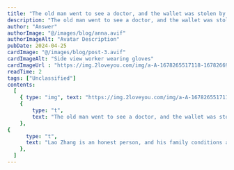 ```yaml
---
title: "The old man went to see a doctor, and the wallet was stolen by the thief, but the thief cried loudly after opening the wallet!"
description: "The old man went to see a doctor, and the wallet was stolen by the thief, but the thief cried loudly after opening the wallet!"
author: "Answer"
authorImage: "@/images/blog/anna.avif"
authorImageAlt: "Avatar Description"
pubDate: 2024-04-25
cardImage: "@/images/blog/post-3.avif"
cardImageAlt: "Side view worker wearing gloves"
cardImageUrl : "https://img.2loveyou.com/img/a-A-1678265517118-1678266955152.jpg"
readTime: 2
tags: ["Unclassified"]
contents:
  [
    { type: "img", text: "https://img.2loveyou.com/img/a-A-1678265517118-1678266955152.jpg" },
    { 
        type: "t", 
        text: "The old man went to see a doctor, and the wallet was stolen by the thief, but the thief cried loudly after opening the wallet!"
    },
{
      type: "t",
      text: "Lao Zhang is an honest person, and his family conditions are also good, but he is thirty-five years old and has not yet married, not because Lao Zhang is disabled, or has any disease, nor because Lao Zhang is ugly, on the contrary, Lao Zhang is very handsome, but no girl is willing to marry him, that is because Lao Zhang is short, only 1.5 meters tall, so Lao Zhang's marriage was delayed, until one day, a person came to say that a girl is willing to marry him, Lao Zhang's mother is very happy, but she feels that something is wrong, because normal family aren't willing to marry their daughter to Lao Zhang, so she quickly inquired about the situation, it turned out that the girl had sound limbs, and was still a 1.75-meter tall, not ugly, not young, already twenty-eight years old, the reason why she was so anxious to get married was because the old father at home was seriously ill and urgently needed a sum of money to treat the disease, Lao Zhang's mother heard about it, slapped her thigh and said: \"As long as it is something that money can solve, it is not a problem, our family is not short of money.\" So Lao Zhang got married.\n\nIn fact, Lao Zhang also feels that it doesn't matter whether he will get married, and it's good to be alone, but as soon as he saw his new wife, he was so happy that he almost jumped up, because she really looked very beautiful, after getting married, Lao Zhang was reluctant to let her do heavy work, and she rushed to do everything by herself, Lao Zhang's mother is also trying to find a way to make food for her new daughter-in-law every day, but the new daughter-in-law doesn't know what's wrong, rarely laughs, just in the second year of Lao Zhang's marriage, the daughter-in-law also gave birth to her son Zhang Hao smoothly, you can't imagine how happy Lao Zhang is, He cherished his wife very much, but when his son was five years old, Lao Zhang's wife left, and took away the family's cash and gold and silver jewelry, Lao Zhang's heart was instantly cold, but after seeing his son, his heart was much happier, Lao Zhang loved Zhang Hao very much, as long as Zhang Hao wanted, he would give him anything.\n\nSlowly Zhang Hao grew up, but this kid had bad habits, he didn't go to school when 18 years old, fooling around every day, later, addicted to gambling money, the family's property lost cleanly, Lao Zhang was so angry that he beat his son a few times. Zhang Hao was angry and ran away from home, Lao Zhang looked for a long time but didn't find his son, the police did not find, slowly Lao Zhang did not find, but he still missed his son very much, so that he couldn't sleep every night, and soon Lao Zhang's body couldn't stay up, Lao Zhang was sick, so he went into the city alone trembling to see a doctor, Lao Zhang wrapped himself tightly, for fear of suffering the wind and cold again, just at the door of the hospital, a young man bumped him, and ran away without even saying a word of apology, Lao Zhang also nagged two sentences: \"The young people are really unqualified now\", and then casually touched his pocket, the wallet was gone, Lao Zhang panicked, and quickly found the police station to report the case, but Lao Zhang is not familiar with here, Lao Zhang can't find a place, in fact, it doesn't matter if money is not money, The important thing was what was inside, Lao Zhang couldn't help it, so he had to sit stupidly in front of the hospital, he hoped that the young man would return the wallet to him, so Lao Zhang sat there and waited.\n\nAfter the thief stole the wallet, he found a place to open the wallet to see how much money there was, when he opened it, he cried for what he saw inside, and then strode to the hospital to find Lao Zhang, and after finding Lao Zhang, he knelt down and shouted: \"Dad, I was wrong.\" This sound woke up the sleeping Lao Zhang, it turned out that Zhang Hao did not recognize Lao Zhang at first, Lao Zhang wrapped himself too tightly, but when he opened his wallet and saw the family portrait, Zhang Hao couldn't bear it anymore, he felt that he was so bad, Lao Zhang patted his son and said: \"Knowing and correcting mistakes means that you are still a good child, that's because I spoil you too much that you make so many mistakes, Dad is also wrong, Zhang Hao followed his father home, and then found a job with peace of mind to accompany his father well and never fool around anymore."
    },
  ]
---
```

